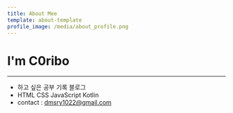```yaml
---
title: About Mee
template: about-template
profile_image: /media/about_profile.png
---
```


# I'm C0ribo   
* * *

* 하고 싶은 공부 기록 블로그
* HTML CSS JavaScript Kotlin
<b></b>   
* contact : <dmsry1022@gmail.com>


